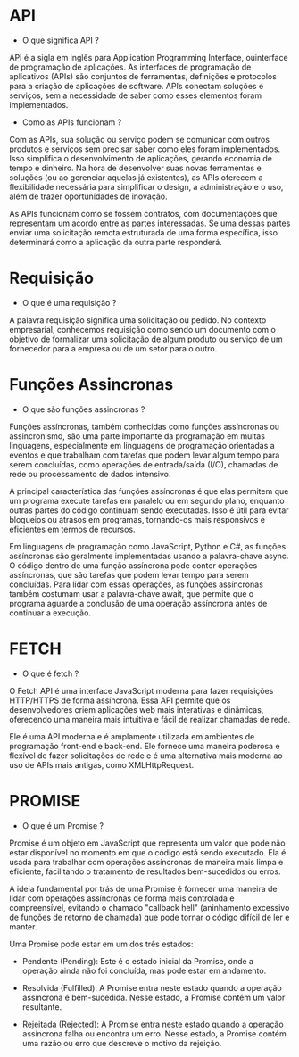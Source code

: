 # API

- O que significa API ? 

API é a sigla em inglês para Application Programming Interface, ouinterface de programação de aplicações. As interfaces de programação de aplicativos (APIs) são conjuntos de ferramentas, definições e protocolos para a criação de aplicações de software. APIs conectam soluções e serviços, sem a necessidade de saber como esses elementos foram implementados.


- Como as APIs funcionam ?

Com as APIs, sua solução ou serviço podem se comunicar com outros produtos e serviços sem precisar saber como eles foram implementados. Isso simplifica o desenvolvimento de aplicações, gerando economia de tempo e dinheiro. Na hora de desenvolver suas novas ferramentas e soluções (ou ao gerenciar aquelas já existentes), as APIs oferecem a flexibilidade necessária para simplificar o design, a administração e o uso, além de trazer oportunidades de inovação.

As APIs funcionam como se fossem contratos, com documentações que representam um acordo entre as partes interessadas. Se uma dessas partes enviar uma solicitação remota estruturada de uma forma específica, isso determinará como a aplicação da outra parte responderá.

# Requisição

- O que é uma requisição ?

A palavra requisição significa uma solicitação ou pedido. No contexto empresarial, conhecemos requisição como sendo um documento com o objetivo de formalizar uma solicitação de algum produto ou serviço de um fornecedor para a empresa ou de um setor para o outro.

# Funções Assincronas  

- O que são funções assincronas ?

Funções assíncronas, também conhecidas como funções assíncronas ou assincronismo, são uma parte importante da programação em muitas linguagens, especialmente em linguagens de programação orientadas a eventos e que trabalham com tarefas que podem levar algum tempo para serem concluídas, como operações de entrada/saída (I/O), chamadas de rede ou processamento de dados intensivo.

A principal característica das funções assíncronas é que elas permitem que um programa execute tarefas em paralelo ou em segundo plano, enquanto outras partes do código continuam sendo executadas. Isso é útil para evitar bloqueios ou atrasos em programas, tornando-os mais responsivos e eficientes em termos de recursos.

Em linguagens de programação como JavaScript, Python e C#, as funções assíncronas são geralmente implementadas usando a palavra-chave async. O código dentro de uma função assíncrona pode conter operações assíncronas, que são tarefas que podem levar tempo para serem concluídas. Para lidar com essas operações, as funções assíncronas também costumam usar a palavra-chave await, que permite que o programa aguarde a conclusão de uma operação assíncrona antes de continuar a execução.

# FETCH

-   O que é fetch ?

O Fetch API é uma interface JavaScript moderna para fazer requisições HTTP/HTTPS de forma assíncrona. Essa API permite que os desenvolvedores criem aplicações web mais interativas e dinâmicas, oferecendo uma maneira mais intuitiva e fácil de realizar chamadas de rede.

Ele é uma API moderna e é amplamente utilizada em ambientes de programação front-end e back-end. Ele fornece uma maneira poderosa e flexível de fazer solicitações de rede e é uma alternativa mais moderna ao uso de APIs mais antigas, como XMLHttpRequest.

# PROMISE

- O que é um Promise ?

Promise é um objeto em JavaScript que representa um valor que pode não estar disponível no momento em que o código está sendo executado. Ela é usada para trabalhar com operações assíncronas de maneira mais limpa e eficiente, facilitando o tratamento de resultados bem-sucedidos ou erros.

A ideia fundamental por trás de uma Promise é fornecer uma maneira de lidar com operações assíncronas de forma mais controlada e compreensível, evitando o chamado "callback hell" (aninhamento excessivo de funções de retorno de chamada) que pode tornar o código difícil de ler e manter.

Uma Promise pode estar em um dos três estados:

* Pendente (Pending): Este é o estado inicial da Promise, onde a operação ainda não foi concluída, mas pode estar em andamento.

* Resolvida (Fulfilled): A Promise entra neste estado quando a operação assíncrona é bem-sucedida. Nesse estado, a Promise contém um valor resultante.

* Rejeitada (Rejected): A Promise entra neste estado quando a operação assíncrona falha ou encontra um erro. Nesse estado, a Promise contém uma razão ou erro que descreve o motivo da rejeição.



